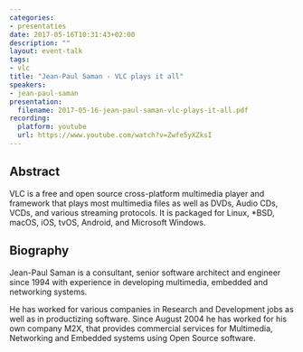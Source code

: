 ```yaml
---
categories:
- presentaties
date: 2017-05-16T10:31:43+02:00
description: ""
layout: event-talk
tags:
- vlc
title: "Jean-Paul Saman - VLC plays it all"
speakers:
- jean-paul-saman
presentation:
  filename: 2017-05-16-jean-paul-saman-vlc-plays-it-all.pdf
recording:
  platform: youtube
  url: https://www.youtube.com/watch?v=Zwfe5yXZksI
---
```


## Abstract

VLC is a free and open source cross-platform multimedia player and framework that plays most multimedia files as well as DVDs, Audio CDs, VCDs, and various streaming protocols. It is packaged for Linux, *BSD, macOS, iOS, tvOS, Android, and Microsoft Windows.

## Biography

Jean-Paul Saman is a consultant, senior software architect and engineer since 1994 with experience in developing multimedia, embedded and networking systems.

He has worked for various companies in Research and Development jobs as well as in productizing software. Since August 2004 he has worked for his own company M2X, that provides commercial services for Multimedia, Networking and Embedded systems using Open Source software.
